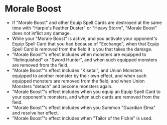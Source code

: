 # Morale Boost

*   If "Morale Boost" and other Equip Spell Cards are destroyed at the same time with "Harpie's Feather Duster" or "Heavy Storm", "Morale Boost" does not inflict any damage.
*   While your "Morale Boost" is active, and you activate your opponent's Equip Spell Card that you had because of "Exchange", when that Equip Spell Card is removed from the field it is you that takes the damage.
*   "Morale Boost"'s effect includes when monsters are equipped to "Relinquished" or "Sword Hunter", and when such equipped monsters are removed from the field.
*   "Morale Boost"'s effect includes "Kisetai", and Union Monsters equipped to another monster by their own effect, and when such equipped monsters are removed from the field, and when Union Monsters "detach" and become monsters again.
*   "Morale Boost"'s effect includes when you equip an Equip Spell Card to your opponent's monsters, and when such cards are removed from the field.
*   "Morale Boost"'s effect includes when you Summon "Guardian Elma" and resolve her effect.
*   "Morale Boost"'s effect includes when "Tailor of the Fickle" is used.
